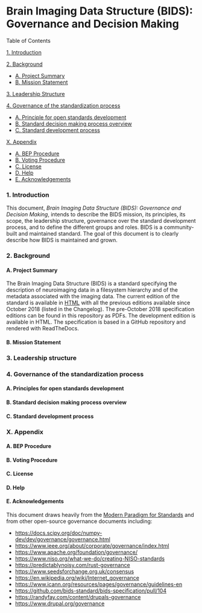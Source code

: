 # Brain Imaging Data Structure (BIDS): Governance and Decision Making

Table of Contents

[1. Introduction](#1-Introduction)

[2. Background](#2-Background)
- [A. Project Summary](#a-Project-Summary)
- [B. Mission Statement](#b-Mission-Statement)

[3. Leadership Structure](#3-Leadership-Structure)

[4. Governance of the standardization process](#4-Governance-of-the-standardization-process)
- [A. Principle for open standards development](#a-Principle-for-open-standards-develop)
- [B. Standard decision making process overview](#b-Standard-decision-making-process-overview)
- [C. Standard development process](#c-Standard-development-process)

[X. Appendix](#x-Appendix)
- [A. BEP Procedure](#a-BEP-Procedure)
- [B. Voting Procedure](#b-Voting-Procedure)
- [C. License](#c-License)
- [D. Help](#d-Help)
- [E. Acknowledgements](#e-Acknowledgements)


### 1. Introduction

This document, *Brain Imaging Data Structure (BIDS): Governance and Decision Making*, intends to describe the BIDS mission, its principles, its scope, the leadership structure, governance over the standard development process, and to define the different groups and roles. BIDS is a community-built and maintained standard. The goal of this document is to clearly describe how BIDS is maintained and grown.

### 2. Background

#### A. Project Summary

The Brain Imaging Data Structure (BIDS) is a standard specifying the description of neuroimaging data in a filesystem hierarchy and of the metadata associated with the imaging data. The current edition of the standard is available in [HTML](https://bids-specification.readthedocs.io/en/stable/) with all the previous editions available since October 2018 (listed in the Changelog). The pre-October 2018 specification editions can be found in this repository as PDFs. The development edition is available in HTML. The specification is based in a GitHub repository and rendered with ReadTheDocs.

#### B. Mission Statement

### 3. Leadership structure

### 4. Governance of the standardization process

#### A. Principles for open standards development

#### B. Standard decision making process overview

#### C. Standard development process

### X. Appendix

#### A. BEP Procedure

#### B. Voting Procedure

#### C. License

#### D. Help

#### E. Acknowledgements
This document draws heavily from the [Modern Paradigm for Standards](https://open-stand.org/about-us/principles/) and from other open-source governance documents including:
- https://docs.scipy.org/doc/numpy-dev/dev/governance/governance.html
- https://www.ieee.org/about/corporate/governance/index.html
- https://www.apache.org/foundation/governance/
- https://www.niso.org/what-we-do/creating-NISO-standards
- https://predictablynoisy.com/rust-governance
- https://www.seedsforchange.org.uk/consensus
- https://en.wikipedia.org/wiki/Internet_governance
- https://www.icann.org/resources/pages/governance/guidelines-en
- https://github.com/bids-standard/bids-specification/pull/104
- https://randyfay.com/content/drupals-governance
- https://www.drupal.org/governance
